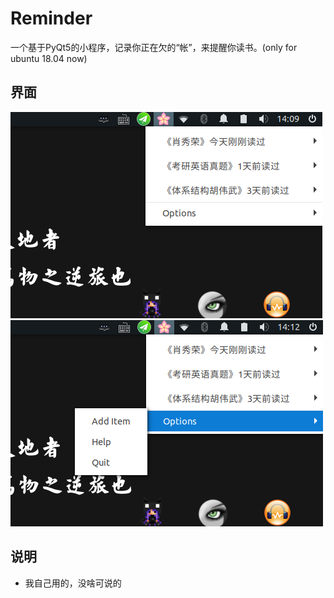 # Reminder

一个基于PyQt5的小程序，记录你正在欠的“帐”，来提醒你读书。(only for ubuntu 18.04 now)

## 界面

![1](1.png)
![2](2.png)

## 说明

- 我自己用的，没啥可说的
  